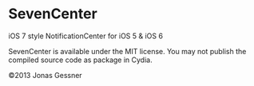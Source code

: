 SevenCenter
===========

iOS 7 style NotificationCenter for iOS 5 & iOS 6



SevenCenter is available under the MIT license. You may not publish the compiled source code as package in Cydia.



©2013 Jonas Gessner
